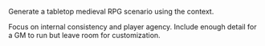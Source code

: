 Generate a tabletop medieval RPG scenario using the context.

Focus on internal consistency and player agency. Include enough detail for a GM to run but leave room for customization.

